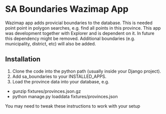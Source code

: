 # SA Boundaries Wazimap App

Wazimap app adds provicial boundaries to the database. This is needed point point in polygon searches, e.g. find all points in this province. This app was development together with Explorer and is dependent on it. In future this dependency might be removed. Additional boundaries (e.g. municipality, district, etc) will also be added.

## Installation

1. Clone the code into the python path (usually inside your Django project). 
2. Add sa_boundaries to your INSTALLED_APPS. 
3. Load the province data into your database, e.g. 
  - gunzip fixtures/provinces.json.gz
  - python manage.py loaddata fixtures/provinces.json

You may need to tweak these instructions to work with your setup
